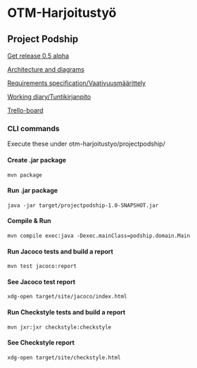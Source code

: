 
# OTM-Harjoitustyö

## Project Podship
[Get release 0.5 alpha](https://github.com/Granigan/otm-harjoitustyo/releases/tag/alpha)

[Architecture and diagrams](https://github.com/Granigan/otm-harjoitustyo/blob/master/dokumentaatio/arkkitehtuuri.md)

[Requirements specification/Vaativuusmäärittely](https://github.com/Granigan/otm-harjoitustyo/blob/master/dokumentaatio/vaativuusmaarittely.md)

[Working diary/Tuntikirjanpito](https://github.com/Granigan/otm-harjoitustyo/blob/master/dokumentaatio/tuntikirjanpito.md)

[Trello-board](https://trello.com/b/sjB2XI3j/podship)


### CLI commands
Execute these under otm-harjoitustyo/projectpodship/

#### Create .jar package
```
mvn package
```

#### Run .jar package
```
java -jar target/projectpodship-1.0-SNAPSHOT.jar
```

#### Compile & Run
```
mvn compile exec:java -Dexec.mainClass=podship.domain.Main
```

#### Run Jacoco tests and build a report
```
mvn test jacoco:report
```

#### See Jacoco test report
```
xdg-open target/site/jacoco/index.html
```

#### Run Checkstyle tests and build a report
```
mvn jxr:jxr checkstyle:checkstyle
```

#### See Checkstyle report
```
xdg-open target/site/checkstyle.html
```
